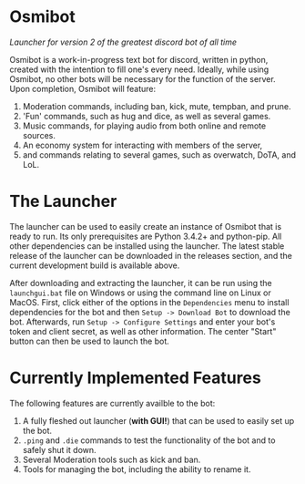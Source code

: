 # Osmibot
_Launcher for version 2 of the greatest discord bot of all time_

Osmibot is a work-in-progress text bot for discord, written in python, created with the intention to fill one's every need.
Ideally, while using Osmibot, no other bots will be necessary for the function of the server.
Upon completion, Osmibot will feature:
1. Moderation commands, including ban, kick, mute, tempban, and prune.
2. 'Fun' commands, such as hug and dice, as well as several games.
3. Music commands, for playing audio from both online and remote sources.
4. An economy system for interacting with members of the server,
5. and commands relating to several games, such as overwatch, DoTA, and LoL.

# The Launcher
The launcher can be used to easily create an instance of Osmibot that is ready to run.
Its only prerequisites are Python 3.4.2+ and python-pip. All other dependencies can be installed using the launcher.
The latest stable release of the launcher can be downloaded in the releases section, and the current development build
is available above. 

After downloading and extracting the launcher, it can be run using the `launchgui.bat` file on Windows or using the
command line on Linux or MacOS. First, click either of the options in the `Dependencies` menu to install dependencies for 
the bot and then `Setup -> Download Bot` to download the bot. Afterwards, run `Setup -> Configure Settings` and enter your bot's token
and client secret, as well as other information. The center "Start" button can then be used to launch the bot.

# Currently Implemented Features
The following features are currently availble to the bot:
1. A fully fleshed out launcher (__with GUI!__) that can be used to easily set up the bot.
2. `.ping` and `.die` commands to test the functionality of the bot and to safely shut it down.
3. Several Moderation tools such as kick and ban.
4. Tools for managing the bot, including the ability to rename it.
